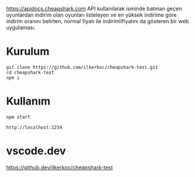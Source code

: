 https://apidocs.cheapshark.com API kullanılarak isminde batman geçen oyunlardan indirim olan oyunları listeleyen ve en yüksek indirime göre indirim oranını belirten, normal fiyatı ile indirimlifiyatını da gösteren bir web uygulaması.

# Kurulum

```
git clone https://github.com/ilkerkoc/cheapshark-test.git
cd cheapshark-test
npm i
```

# Kullanım

```
npm start

http://localhost:1234

```

# vscode.dev

https://github.dev/ilkerkoc/cheapshark-test




